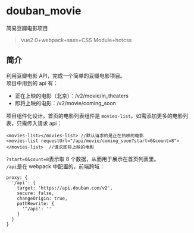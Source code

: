 # douban_movie

简易豆瓣电影项目

> vue2.0+webpack+sass+CSS Module+hotcss

## 简介

利用豆瓣电影 API，完成一个简单的豆瓣电影项目。  
项目中用到的 api 有：

* 正在上映的电影（北京）：/v2/movie/in_theaters
* 即将上映的电影：/v2/movie/coming_soon

项目组件化设计，首页的电影列表组件是 `movies-list`。如需添加更多的电影列表，只需传入请求 api：

```
<movies-list></movies-list> //默认请求的是正在热映的电影
<movies-list requestUrl="/api/movie/coming_soon?start=0&count=8"></movies-list>  //请求即将上映的电影
```

`?start=0&count=8`表示取 8 个数据，从而用于展示在首页列表里。  
`/api`是在 webpack 中配置的，前端跨域：

```
proxy: {
  '/api': {
    target: 'https://api.douban.com/v2',
    secure: false,
    changeOrigin: true,
    pathRewrite: {
      '^/api': ''
    }
  }
}
```
